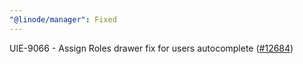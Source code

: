 ```yaml
---
"@linode/manager": Fixed
---
```


UIE-9066 - Assign Roles drawer fix for users autocomplete ([#12684](https://github.com/linode/manager/pull/12684))
